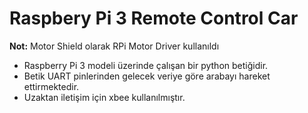 # Raspbery Pi 3 Remote Control Car
**Not:** Motor Shield olarak RPi Motor Driver kullanıldı
- Raspberry Pi 3 modeli üzerinde çalışan bir python betiğidir.
- Betik UART pinlerinden gelecek veriye göre arabayı hareket ettirmektedir.
- Uzaktan iletişim için xbee kullanılmıştır.
